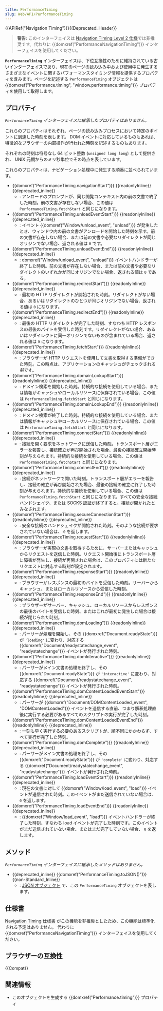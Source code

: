 ```yaml
---
title: PerformanceTiming
slug: Web/API/PerformanceTiming
---
```

{{APIRef("Navigation Timing")}}{{Deprecated_Header}}

> **警告:** このインターフェイスは <a href="https://w3c.github.io/navigation-timing/#obsolete">Navigation Timing Level 2 仕様</a>では非推奨です。代わりに {{domxref("PerformanceNavigationTiming")}} インターフェイスを使用してください。

**`PerformanceTiming`** インターフェイスは、下位互換性のために維持されている古いインターフェイスであり、現在のページの読み込み中および使用中に発生するさまざまなイベントに関するパフォーマンスタイミング情報を提供するプロパティを含みます。ページを記述する `PerformanceTiming` オブジェクトは {{domxref("Performance.timing", "window.performance.timing")}} プロパティを使用して取得します。

## プロパティ

_`PerformanceTiming` インターフェイスに継承したプロパティはありません。_

これらのプロパティはそれぞれ、ページの読み込みプロセスにおいて特定のポイントに到達した時刻を表します。 DOM イベントに対応しているものもあれば、特徴的なブラウザーの内部操作が行われた時刻を記述するものもあります。

それぞれの時刻は符号なし 64 ビット整数 (`unsigned long long`) として提供され、 UNIX 元期からのミリ秒単位でその時点を表しています。

これらのプロパティは、ナビゲーション処理中に発生する順番に並べられています。

- {{domxref("PerformanceTiming.navigationStart")}} {{readonlyInline}} {{deprecated_inline}}
  - : アンロードのプロンプトが、同じ閲覧コンテキスト内の前の文書で終了した時刻。前の文書が存在しない場合、この値は `PerformanceTiming.fetchStart` と同じになります。
- {{domxref("PerformanceTiming.unloadEventStart")}} {{readonlyInline}} {{deprecated_inline}}
  - : イベント {{domxref("Window/unload_event", "unload")}} が発生したとき、ウィンドウ内の前の文書がアンロードを開始した時刻を示す。前の文書が存在しない場合、または前の文書や必要なリダイレクトが同じオリジンでない場合、返される値は `0` です。
- {{domxref("PerformanceTiming.unloadEventEnd")}} {{readonlyInline}} {{deprecated_inline}}
  - : domxref("Window/unload_event", "unload")}} イベントハンドラーが終了した時刻。前の文書が存在しない場合、または前の文書や必要なリダイレクトのいずれかが同じオリジンでない場合、返される値は `0` である。
- {{domxref("PerformanceTiming.redirectStart")}} {{readonlyInline}} {{deprecated_inline}}
  - : 最初の HTTP リダイレクトが開始された時刻。リダイレクトがない場合、あるいはリダイレクトのひとつが同じオリジンでない場合、返される値は `0` になります。
- {{domxref("PerformanceTiming.redirectEnd")}} {{readonlyInline}} {{deprecated_inline}}
  - : 最後の HTTP リダイレクトが完了した時刻、すなわち HTTP レスポンスの最後のバイトを受信した時刻です。リダイレクトがない場合、あるいはリダイレクトに同一オリジンでないものが含まれている場合、返される値は `0` になります。
- {{domxref("PerformanceTiming.fetchStart")}} {{readonlyInline}} {{deprecated_inline}}
  - : ブラウザーが HTTP リクエストを使用して文書を取得する準備ができた時刻。この時点は、アプリケーションのキャッシュがチェックされる*前*です。
- {{domxref("PerformanceTiming.domainLookupStart")}} {{readonlyInline}} {{deprecated_inline}}
  - : ドメイン検索を開始した時刻。持続的な接続を使用している場合、または情報がキャッシュやローカルリソースに保存されている場合、この値は `PerformanceTiming.fetchStart` と同じになります。
- {{domxref("PerformanceTiming.domainLookupEnd")}} {{readonlyInline}} {{deprecated_inline}}
  - : ドメイン検索が終了した時刻。持続的な接続を使用している場合、または情報がキャッシュやローカルリソースに保存されている場合、この値は `PerformanceTiming.fetchStart` と同じになります。
- {{domxref("PerformanceTiming.connectStart")}} {{readonlyInline}} {{deprecated_inline}}
  - : 接続を開く要求をネットワークに送信した時刻。トランスポート層がエラーを報告し、接続確立が再び開始された場合、最後の接続確立開始時刻が与えられます。持続的な接続を使用している場合、この値は `PerformanceTiming.fetchStart` と同じになります。
- {{domxref("PerformanceTiming.connectEnd")}} {{readonlyInline}} {{deprecated_inline}}
  - : 接続がネットワークで開いた時刻。トランスポート層がエラーを報告し、接続の確立が再び開始された場合、最後の接続の確立に終了した時刻が与えられます。持続的な接続を使用している場合、この値は `PerformanceTiming.fetchStart` と同じになります。すべての安全な接続ハンドシェイク、または SOCKS 認証が終了すると、接続が開かれたとみなされます。
- {{domxref("PerformanceTiming.secureConnectionStart")}} {{readonlyInline}} {{deprecated_inline}}
  - : 安全な接続のハンドシェイクが開始された時刻。そのような接続が要求されていない場合は、 `0` を返します。
- {{domxref("PerformanceTiming.requestStart")}} {{readonlyInline}} {{deprecated_inline}}
  - : ブラウザーが実際の文書を取得するために、サーバーまたはキャッシュからリクエストを送信した時刻。リクエスト開始後にトランスポート層に障害が発生し、接続が再開された場合は、このプロパティには新たなリクエストに対応する時刻が設定されます。
- {{domxref("PerformanceTiming.responseStart")}} {{readonlyInline}} {{deprecated_inline}}
  - : ブラウザーがレスポンスの最初のバイトを受信した時刻。サーバーからキャッシュ、またはローカルリソースから受信した時刻。
- {{domxref("PerformanceTiming.responseEnd")}} {{readonlyInline}} {{deprecated_inline}}
  - : ブラウザーがサーバー、キャッシュ、ローカルリソースからレスポンスの最後のバイトを受信した時刻、またはこれが最初に発生した場合は接続が閉じられた時刻。
- {{domxref("PerformanceTiming.domLoading")}} {{readonlyInline}} {{deprecated_inline}}
  - : パーサーが処理を開始し、その {{domxref("Document.readyState")}} が `'loading'` に変わり、対応する {{domxref("Document/readystatechange_event", "readystatechange")}} イベントが発行された時刻。
- {{domxref("PerformanceTiming.domInteractive")}} {{readonlyInline}} {{deprecated_inline}}
  - : パーサーがメイン文書の処理を終了し、その {{domxref("Document.readyState")}} が `'interactive'` に変わり、対応する {{domxref("Document/readystatechange_event", "readystatechange")}} イベントが発行された時刻。
- {{domxref("PerformanceTiming.domContentLoadedEventStart")}} {{readonlyInline}} {{deprecated_inline}}
  - : パーサーが {{domxref("Document/DOMContentLoaded_event", "DOMContentLoaded")}} イベントを送信する直前、つまり解釈処理直後に実行する必要があるすべてのスクリプトの実行が完了した時刻。
- {{domxref("PerformanceTiming.domContentLoadedEventEnd")}} {{readonlyInline}} {{deprecated_inline}}
  - : 一刻も早く実行する必要のあるスクリプトが、順不同にかかわらず、すべて実行が完了した時刻。
- {{domxref("PerformanceTiming.domComplete")}} {{readonlyInline}} {{deprecated_inline}}
  - : パーサーがメイン文書の処理を終了し、その {{domxref("Document.readyState")}} が `'complete'` に変わり、対応する {{domxref("Document/readystatechange_event", "readystatechange")}} イベントが発行された時刻。
- {{domxref("PerformanceTiming.loadEventStart")}} {{readonlyInline}} {{deprecated_inline}}
  - : 現在の文書に対して {{domxref("Window/load_event", "load")}} イベントが送信された時刻。このイベントがまだ送信されていない場合は、 `0` を返します。
- {{domxref("PerformanceTiming.loadEventEnd")}} {{readonlyInline}} {{deprecated_inline}}
  - : {{domxref("Window/load_event", "load")}} イベントハンドラーが終了した時刻、すなわち load イベントが完了した時刻です。このイベントがまだ送信されていない場合、またはまだ完了していない場合、 `0` を返します。

## メソッド

_`PerformanceTiming` インターフェイスに継承したメソッドはありません。_

- {{deprecated_inline}} {{domxref("PerformanceTiming.toJSON()")}} {{non-Standard_Inline}}
  - : [JSON オブジェクト](/ja/docs/Web/JavaScript/Reference/Global_Objects/JSON) で、この `PerformanceTiming` オブジェクトを表します。

## 仕様書

[Navigation Timing 仕様書](https://w3c.github.io/navigation-timing/#obsolete) がこの機能を非推奨としたため、この機能は標準化される予定はありません。
代わりに {{domxref("PerformanceNavigationTiming")}} インターフェイスを使用してください。

## ブラウザーの互換性

{{Compat}}

## 関連情報

- このオブジェクトを生成する {{domxref("Performance.timing")}} プロパティ
